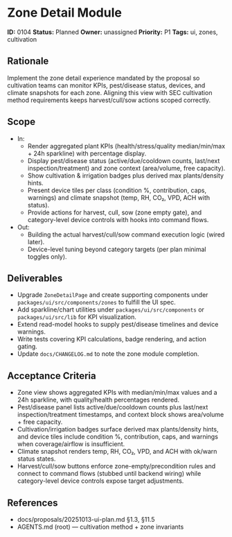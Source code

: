 # Zone Detail Module

**ID:** 0104
**Status:** Planned
**Owner:** unassigned
**Priority:** P1
**Tags:** ui, zones, cultivation

## Rationale
Implement the zone detail experience mandated by the proposal so cultivation teams can monitor KPIs, pest/disease status, devices, and climate snapshots for each zone.
Aligning this view with SEC cultivation method requirements keeps harvest/cull/sow actions scoped correctly.

## Scope
- In:
  - Render aggregated plant KPIs (health/stress/quality median/min/max + 24h sparkline) with percentage display.
  - Display pest/disease status (active/due/cooldown counts, last/next inspection/treatment) and zone context (area/volume, free capacity).
  - Show cultivation & irrigation badges plus derived max plants/density hints.
  - Present device tiles per class (condition %, contribution, caps, warnings) and climate snapshot (temp, RH, CO₂, VPD, ACH with status).
  - Provide actions for harvest, cull, sow (zone empty gate), and category-level device controls with hooks into command flows.
- Out:
  - Building the actual harvest/cull/sow command execution logic (wired later).
  - Device-level tuning beyond category targets (per plan minimal toggles only).

## Deliverables
- Upgrade `ZoneDetailPage` and create supporting components under `packages/ui/src/components/zones` to fulfill the UI spec.
- Add sparkline/chart utilities under `packages/ui/src/components` or `packages/ui/src/lib` for KPI visualization.
- Extend read-model hooks to supply pest/disease timelines and device warnings.
- Write tests covering KPI calculations, badge rendering, and action gating.
- Update `docs/CHANGELOG.md` to note the zone module completion.

## Acceptance Criteria
- Zone view shows aggregated KPIs with median/min/max values and a 24h sparkline, with quality/health percentages rendered.
- Pest/disease panel lists active/due/cooldown counts plus last/next inspection/treatment timestamps, and context block shows area/volume + free capacity.
- Cultivation/irrigation badges surface derived max plants/density hints, and device tiles include condition %, contribution, caps, and warnings when coverage/airflow is insufficient.
- Climate snapshot renders temp, RH, CO₂, VPD, and ACH with ok/warn status states.
- Harvest/cull/sow buttons enforce zone-empty/precondition rules and connect to command flows (stubbed until backend wiring) while category-level device controls expose target adjustments.

## References
- docs/proposals/20251013-ui-plan.md §1.3, §11.5
- AGENTS.md (root) — cultivation method + zone invariants

